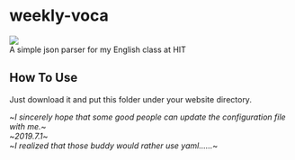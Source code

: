 # weekly-voca
[![](https://img.shields.io/github/license/Laurence-042/hit-1170300223.svg)](https://github.com/Laurence-042/hit-1170300223/blob/master/LICENSE)  
A simple json parser for my English class at HIT 
## How To Use
Just download it and put this folder under your website directory. 

~*I sincerely hope that some good people can update the configuration file with me.*~  
~*2019.7.1*~  
~*I realized that those buddy would rather use yaml......*~

